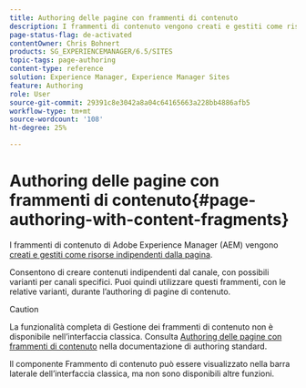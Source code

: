```yaml
---
title: Authoring delle pagine con frammenti di contenuto
description: I frammenti di contenuto vengono creati e gestiti come risorse indipendenti dalla pagina. Consentono di creare contenuti indipendenti dal canale, oltre a varianti.
page-status-flag: de-activated
contentOwner: Chris Bohnert
products: SG_EXPERIENCEMANAGER/6.5/SITES
topic-tags: page-authoring
content-type: reference
solution: Experience Manager, Experience Manager Sites
feature: Authoring
role: User
source-git-commit: 29391c8e3042a8a04c64165663a228bb4886afb5
workflow-type: tm+mt
source-wordcount: '108'
ht-degree: 25%

---
```


# Authoring delle pagine con frammenti di contenuto{#page-authoring-with-content-fragments}

I frammenti di contenuto di Adobe Experience Manager (AEM) vengono [creati e gestiti come risorse indipendenti dalla pagina](/help/assets/content-fragments/content-fragments.md).

Consentono di creare contenuti indipendenti dal canale, con possibili varianti per canali specifici. Puoi quindi utilizzare questi frammenti, con le relative varianti, durante l’authoring di pagine di contenuto.

>[!CAUTION]
>
>La funzionalità completa di Gestione dei frammenti di contenuto non è disponibile nell’interfaccia classica. Consulta [Authoring delle pagine con frammenti di contenuto](/help/sites-authoring/content-fragments.md) nella documentazione di authoring standard.
>
>Il componente Frammento di contenuto può essere visualizzato nella barra laterale dell’interfaccia classica, ma non sono disponibili altre funzioni.
